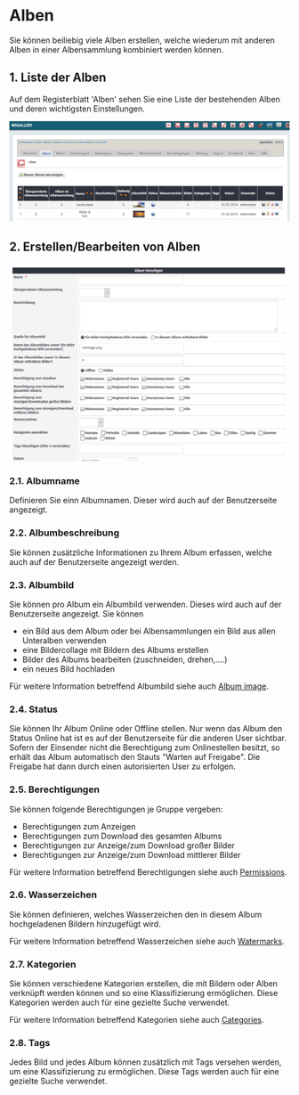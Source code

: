 # Alben

Sie können beiliebig viele Alben erstellen, welche wiederum mit anderen Alben in einer Albensammlung kombiniert werden können.

## 1. Liste der Alben

Auf dem Registerblatt 'Alben' sehen Sie eine Liste der bestehenden Alben und deren wichtigsten Einstellungen.

![Liste der Alben](../../.gitbook/assets/admin_album_de.png)

## 2. Erstellen/Bearbeiten von Alben

![Erstellen eines Albums](../../.gitbook/assets/admin_album_create_de.png)

### 2.1. Albumname

Definieren Sie einn Albumnamen. Dieser wird auch auf der Benutzerseite angezeigt.

### 2.2. Albumbeschreibung

Sie können zusätzliche Informationen zu Ihrem Album erfassen, welche auch auf der Benutzerseite angezeigt werden.

### 2.3. Albumbild

Sie können pro Album ein Albumbild verwenden. Dieses wird auch auf der Benutzerseite angezeigt. Sie können

* ein Bild aus dem Album oder bei Albensammlungen ein Bild aus allen Unteralben verwenden
* eine Bildercollage mit Bildern des Albums erstellen
* Bilder des Albums bearbeiten \(zuschneiden, drehen,....\)
* ein neues Bild hochladen

Für weitere Information betreffend Albumbild siehe auch [Album image](../the-user-side/album-image.md).

### 2.4. Status

Sie können Ihr Album Online oder Offline stellen. Nur wenn das Album den Status Online hat ist es auf der Benutzerseite für die anderen User sichtbar. Sofern der Einsender nicht die Berechtigung zum Onlinestellen besitzt, so erhält das Album automatisch den Stauts "Warten auf Freigabe". Die Freigabe hat dann durch einen autorisierten User zu erfolgen.

### 2.5. Berechtigungen

Sie können folgende Berechtigungen je Gruppe vergeben:

* Berechtigungen zum Anzeigen
* Berechtigungen zum Download des gesamten Albums
* Berechtigungen zur Anzeige/zum Download großer Bilder
* Berechtigungen zur Anzeige/zum Download mittlerer Bilder

Für weitere Information betreffend Berechtigungen siehe auch [Permissions](permissions.md).

### 2.6. Wasserzeichen

Sie können definieren, welches Wasserzeichen den in diesem Album hochgeladenen Bildern hinzugefügt wird.

Für weitere Information betreffend Wasserzeichen siehe auch [Watermarks](watermarks.md).

### 2.7. Kategorien

Sie können verschiedene Kategorien erstellen, die mit Bildern oder Alben verknüpft werden können und so eine Klassifizierung ermöglichen. Diese Kategorien werden auch für eine gezielte Suche verwendet.

Für weitere Information betreffend Kategorien siehe auch [Categories](categories.md).

### 2.8. Tags

Jedes Bild und jedes Album können zusätzlich mit Tags versehen werden, um eine Klassifizierung zu ermöglichen. Diese Tags werden auch für eine gezielte Suche verwendet.

